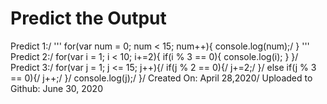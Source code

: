 # Predict the Output
Predict 1:/
''' 
for(var num = 0; num < 15; num++){
    console.log(num);/
}
'''
Predict 2:/
for(var i = 1; i < 10; i+=2){
    if(i % 3 == 0){
        console.log(i);
    }
}/
Predict 3:/
for(var j = 1; j <= 15; j++){/
    if(j % 2 == 0){/
        j+=2;/
    }/
    else if(j % 3 == 0){/
        j++;/
    }/
    console.log(j);/
}/
Created On: April 28,2020/
Uploaded to Github: June 30, 2020